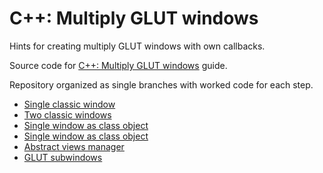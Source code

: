 # C++: Multiply GLUT windows
Hints for creating multiply GLUT windows with own callbacks.  

Source code for [C++: Multiply GLUT windows](https://dkurtaev.github.io/multiply_glut_windows.html) guide.  

Repository organized as single branches with worked code for each step.  
* [Single classic window](https://github.com/dkurtaev/multiply_glut_windows/tree/single_window)  
* [Two classic windows](https://github.com/dkurtaev/multiply_glut_windows/tree/two_windows)  
* [Single window as class object](https://github.com/dkurtaev/multiply_glut_windows/tree/single_glview)  
* [Single window as class object](https://github.com/dkurtaev/multiply_glut_windows/tree/single_glview)  
* [Abstract views manager](https://github.com/dkurtaev/multiply_glut_windows/tree/two_glviews)  
* [GLUT subwindows](https://github.com/dkurtaev/multiply_glut_windows/tree/subwindows)  
